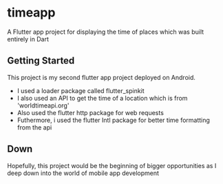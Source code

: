 # timeapp

A Flutter app project for displaying the time of places which was built entirely in Dart

## Getting Started

This project is my second flutter app project deployed on Android.

- I used a loader package called flutter_spinkit
- I also used an API to get the time of a location which is from 'worldtimeapi.org'
- Also used the flutter http package for web requests 
- Futhermore, i used the flutter Intl package for better time formatting from the api

## Down
Hopefully, this project would be the beginning of bigger opportunities as I deep down into the world of mobile app development


